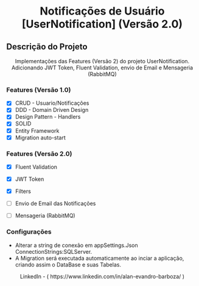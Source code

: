 
<h1 align="center">Notificações de Usuário [UserNotification] (Versão 2.0)</h1>

## Descrição do Projeto
<p align="center"> Implementações das Features (Versão 2) do projeto UserNotification. Adicionando JWT Token, Fluent Validation, envio de Email e Mensageria (RabbitMQ)</p>



### Features (Versão 1.0) 

- [x] CRUD - Usuario/Notificações
- [x] DDD - Domain Driven Design
- [x] Design Pattern - Handlers
- [x] SOLID
- [x] Entity Framework
- [x] Migration auto-start

### Features (Versão 2.0) 
- [x] Fluent Validation
- [x] JWT Token
- [x] Filters
- [ ] Envio de Email das Notificações
- [ ] Mensageria (RabbitMQ)



### Configurações 
  * Alterar a string de conexão em appSettings.Json ConnectionStrings:SQLServer.
  * A Migration será executada automaticamente ao inciar a aplicação, criando assim o DataBase e suas Tabelas.


<p align="center"> LinkedIn - ( https://www.linkedin.com/in/alan-evandro-barboza/ ) </p>
